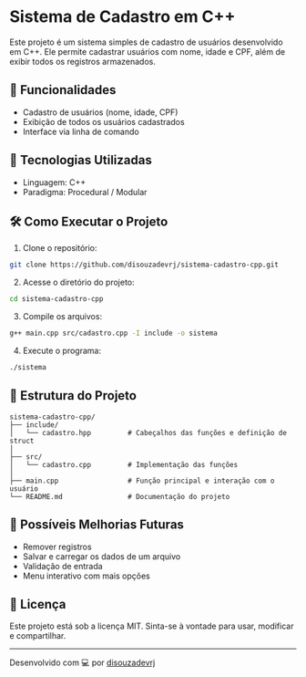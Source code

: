 # Sistema de Cadastro em C++

Este projeto é um sistema simples de cadastro de usuários desenvolvido em C++. Ele permite cadastrar usuários com nome, idade e CPF, além de exibir todos os registros armazenados.

## 🚀 Funcionalidades

- Cadastro de usuários (nome, idade, CPF)
- Exibição de todos os usuários cadastrados
- Interface via linha de comando

## 🧠 Tecnologias Utilizadas

- Linguagem: C++
- Paradigma: Procedural / Modular

## 🛠️ Como Executar o Projeto

1. Clone o repositório:
```bash
git clone https://github.com/disouzadevrj/sistema-cadastro-cpp.git
```

2. Acesse o diretório do projeto:
```bash
cd sistema-cadastro-cpp
```

3. Compile os arquivos:
```bash
g++ main.cpp src/cadastro.cpp -I include -o sistema
```

4. Execute o programa:
```bash
./sistema
```

## 📁 Estrutura do Projeto

```
sistema-cadastro-cpp/
├── include/
│   └── cadastro.hpp         # Cabeçalhos das funções e definição de struct
│
├── src/
│   └── cadastro.cpp         # Implementação das funções
│
├── main.cpp                 # Função principal e interação com o usuário
└── README.md                # Documentação do projeto
```

## 📌 Possíveis Melhorias Futuras

- Remover registros
- Salvar e carregar os dados de um arquivo
- Validação de entrada
- Menu interativo com mais opções

## 📄 Licença

Este projeto está sob a licença MIT. Sinta-se à vontade para usar, modificar e compartilhar.

---

Desenvolvido com 💻 por [disouzadevrj](https://github.com/disouzadevrj)

